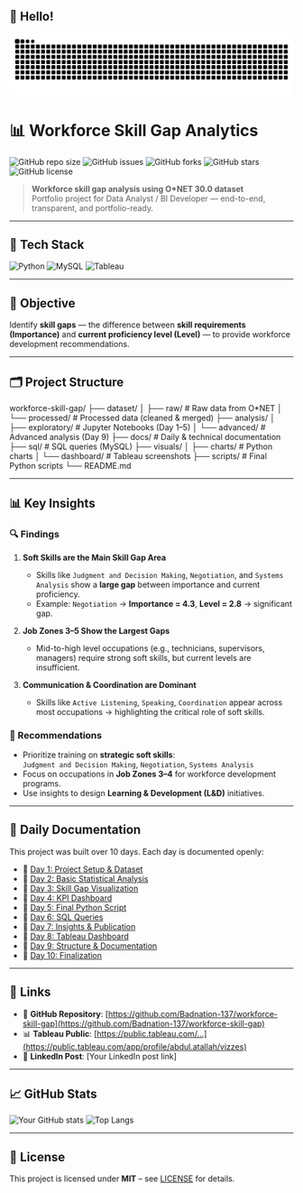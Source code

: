 ## 🐍 Hello!

<picture>
  <source media="(prefers-color-scheme: dark)" srcset="https://raw.githubusercontent.com/Badnation-137/workforce-skill-gap/output/standalone-snake-synthwave.svg" />
  <source media="(prefers-color-scheme: light)" srcset="https://raw.githubusercontent.com/Badnation-137/workforce-skill-gap/output/grid-snake-light.svg" />
  <img alt="github contribution grid snake animation" src="https://raw.githubusercontent.com/Badnation-137/workforce-skill-gap/output/grid-snake-ocean.svg" />
</picture>


# 📊 Workforce Skill Gap Analytics

![GitHub repo size](https://img.shields.io/github/repo-size/Badnation-137/workforce-skill-gap)
![GitHub issues](https://img.shields.io/github/issues/Badnation-137/workforce-skill-gap)
![GitHub forks](https://img.shields.io/github/forks/Badnation-137/workforce-skill-gap?style=social)
![GitHub stars](https://img.shields.io/github/stars/Badnation-137/workforce-skill-gap?style=social)
![GitHub license](https://img.shields.io/github/license/Badnation-137/workforce-skill-gap)


> **Workforce skill gap analysis using O*NET 30.0 dataset**  
> Portfolio project for Data Analyst / BI Developer — end-to-end, transparent, and portfolio-ready.

---

## 🚀 Tech Stack
![Python](https://img.shields.io/badge/Python-3.12-blue?logo=python)
![MySQL](https://img.shields.io/badge/Database-MySQL-orange?logo=mysql)
![Tableau](https://img.shields.io/badge/Visualization-Tableau-yellow?logo=tableau)

---

## 📌 Objective

Identify **skill gaps** — the difference between **skill requirements (Importance)** and **current proficiency level (Level)** — to provide workforce development recommendations.

---

## 🗂️ Project Structure
workforce-skill-gap/
├── dataset/
│ ├── raw/ # Raw data from O*NET
│ └── processed/ # Processed data (cleaned & merged)
├── analysis/
│ ├── exploratory/ # Jupyter Notebooks (Day 1–5)
│ └── advanced/ # Advanced analysis (Day 9)
├── docs/ # Daily & technical documentation
├── sql/ # SQL queries (MySQL)
├── visuals/
│ ├── charts/ # Python charts
│ └── dashboard/ # Tableau screenshots
├── scripts/ # Final Python scripts
└── README.md

---

## 📊 Key Insights

### 🔍 Findings
1. **Soft Skills are the Main Skill Gap Area**
   - Skills like `Judgment and Decision Making`, `Negotiation`, and `Systems Analysis` show a **large gap** between importance and current proficiency.
   - Example: `Negotiation` → **Importance = 4.3**, **Level = 2.8** → significant gap.

2. **Job Zones 3–5 Show the Largest Gaps**
   - Mid-to-high level occupations (e.g., technicians, supervisors, managers) require strong soft skills, but current levels are insufficient.

3. **Communication & Coordination are Dominant**
   - Skills like `Active Listening`, `Speaking`, `Coordination` appear across most occupations → highlighting the critical role of soft skills.

### 🎯 Recommendations
- Prioritize training on **strategic soft skills**:  
  `Judgment and Decision Making`, `Negotiation`, `Systems Analysis`
- Focus on occupations in **Job Zones 3–4** for workforce development programs.
- Use insights to design **Learning & Development (L&D)** initiatives.

---

## 📂 Daily Documentation

This project was built over 10 days. Each day is documented openly:

- 📄 [Day 1: Project Setup & Dataset](docs/hari_1_setup_dataset.md)
- 📄 [Day 2: Basic Statistical Analysis](docs/hari_2_analisis_statistik.md)
- 📄 [Day 3: Skill Gap Visualization](docs/hari_3_visualisasi_gap.md)
- 📄 [Day 4: KPI Dashboard](docs/hari_4_dashboard_kpi.md)
- 📄 [Day 5: Final Python Script](docs/hari_5_final_script.md)
- 📄 [Day 6: SQL Queries](docs/hari_6_sql_analysis.md)
- 📄 [Day 7: Insights & Publication](docs/hari_7_insight_publikasi.md)
- 📄 [Day 8: Tableau Dashboard](docs/hari_8_tableau_dashboard.md)
- 📄 [Day 9: Structure & Documentation](docs/hari_9_struktur_dokumentasi.md)
- 📄 [Day 10: Finalization](docs/hari_10_finalisasi.md)

---

## 🔗 Links

- 📁 **GitHub Repository**: [https://github.com/Badnation-137/workforce-skill-gap](https://github.com/Badnation-137/workforce-skill-gap)
- 📊 **Tableau Public**: [https://public.tableau.com/...](https://public.tableau.com/app/profile/abdul.atallah/vizzes)
- 💼 **LinkedIn Post**: [Your LinkedIn post link]

---

## 📈 GitHub Stats
![Your GitHub stats](https://github-readme-stats.vercel.app/api?username=Badnation-137&show_icons=true&theme=radical)
![Top Langs](https://github-readme-stats.vercel.app/api/top-langs/?username=Badnation-137&layout=compact&theme=radical)

---

## 📝 License
This project is licensed under **MIT** – see [LICENSE](LICENSE) for details.
